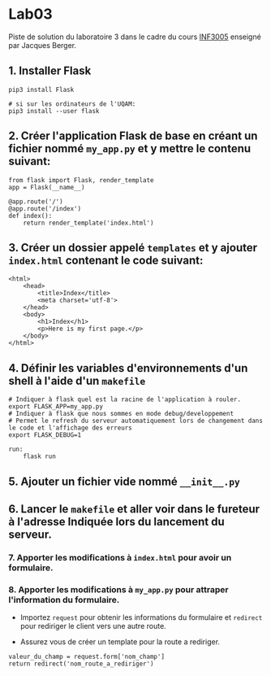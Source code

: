 # Lab03

Piste de solution du laboratoire 3 dans le cadre du cours [INF3005](http://jberger.org/inf3005/) enseigné par Jacques Berger.

## 1. Installer Flask
```
pip3 install Flask

# si sur les ordinateurs de l'UQAM:
pip3 install --user flask
```

## 2. Créer l'application Flask de base en créant un fichier nommé `my_app.py` et y mettre le contenu suivant:

```
from flask import Flask, render_template
app = Flask(__name__)

@app.route('/')
@app.route('/index')
def index():
    return render_template('index.html')
```

## 3. Créer un dossier appelé `templates` et y ajouter `index.html` contenant le code suivant:

```
<html>
    <head>
        <title>Index</title>
        <meta charset='utf-8'>
    </head>
    <body>
        <h1>Index</h1>
        <p>Here is my first page.</p>
    </body>
</html>
```

## 4. Définir les variables d'environnements d'un shell à l'aide d'un `makefile`

```
# Indiquer à flask quel est la racine de l'application à rouler.
export FLASK_APP=my_app.py
# Indiquer à flask que nous sommes en mode debug/developpement
# Permet le refresh du serveur automatiquement lors de changement dans le code et l'affichage des erreurs
export FLASK_DEBUG=1

run:
    flask run
```

## 5. Ajouter un fichier vide nommé `__init__.py`

## 6. Lancer le `makefile` et aller voir dans le fureteur à l'adresse Indiquée lors du lancement du serveur.

### 7. Apporter les modifications à `index.html` pour avoir un formulaire.

### 8. Apporter les modifications à `my_app.py` pour attraper l'information du formulaire.

- Importez `request` pour obtenir les informations du formulaire et `redirect` pour rediriger le client vers une autre route.

- Assurez vous de créer un template pour la route a rediriger.

```
valeur_du_champ = request.form['nom_champ']
return redirect('nom_route_a_rediriger')
```

